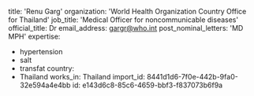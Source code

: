 title: 'Renu Garg'
organization: 'World Health Organization Country Office for Thailand'
job_title: 'Medical Officer for noncommunicable diseases'
official_title: Dr
email_address: gargr@who.int
post_nominal_letters: 'MD MPH'
expertise:
  - hypertension
  - salt
  - transfat
country:
  - Thailand
works_in: Thailand
import_id: 8441d1d6-7f0e-442b-9fa0-32e594a4e4bb
id: e143d6c8-85c6-4659-bbf3-f837073b6f9a

